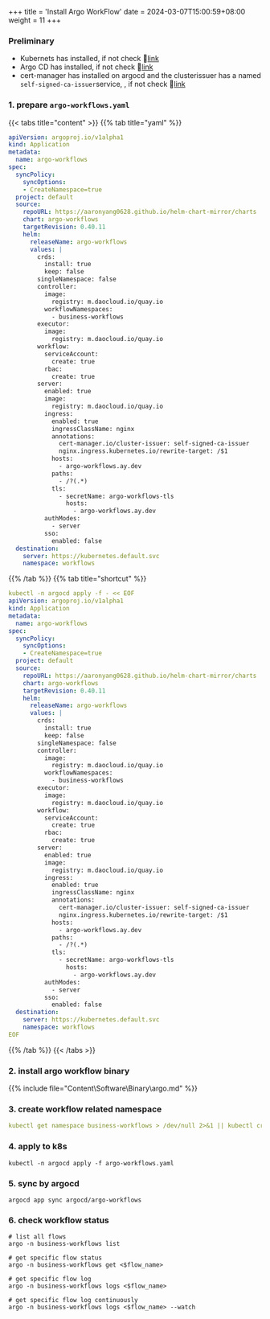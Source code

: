 +++
title = 'Install Argo WorkFlow'
date = 2024-03-07T15:00:59+08:00
weight = 11
+++

### Preliminary
- Kubernets has installed, if not check 🔗[link](kubernetes/cluster/index.html)
- Argo CD has installed, if not check 🔗[link](software/cicd/argocd.html)
- cert-manager has installed on argocd and the clusterissuer has a named `self-signed-ca-issuer`service, , if not check 🔗[link](software/application/cert_manager.html)

### 1. prepare `argo-workflows.yaml`

{{< tabs title="content" >}}
{{% tab title="yaml" %}}
```yaml
apiVersion: argoproj.io/v1alpha1
kind: Application
metadata:
  name: argo-workflows
spec:
  syncPolicy:
    syncOptions:
    - CreateNamespace=true
  project: default
  source:
    repoURL: https://aaronyang0628.github.io/helm-chart-mirror/charts
    chart: argo-workflows
    targetRevision: 0.40.11
    helm:
      releaseName: argo-workflows
      values: |
        crds:
          install: true
          keep: false
        singleNamespace: false
        controller:
          image:
            registry: m.daocloud.io/quay.io
          workflowNamespaces:
            - business-workflows
        executor:
          image:
            registry: m.daocloud.io/quay.io
        workflow:
          serviceAccount:
            create: true
          rbac:
            create: true
        server:
          enabled: true
          image:
            registry: m.daocloud.io/quay.io
          ingress:
            enabled: true
            ingressClassName: nginx
            annotations:
              cert-manager.io/cluster-issuer: self-signed-ca-issuer
              nginx.ingress.kubernetes.io/rewrite-target: /$1
            hosts:
              - argo-workflows.ay.dev
            paths:
              - /?(.*)
            tls:
              - secretName: argo-workflows-tls
                hosts:
                  - argo-workflows.ay.dev
          authModes:
            - server
          sso:
            enabled: false
  destination:
    server: https://kubernetes.default.svc
    namespace: workflows
```
{{% /tab %}}
{{% tab title="shortcut" %}}
```yaml
kubectl -n argocd apply -f - << EOF
apiVersion: argoproj.io/v1alpha1
kind: Application
metadata:
  name: argo-workflows
spec:
  syncPolicy:
    syncOptions:
    - CreateNamespace=true
  project: default
  source:
    repoURL: https://aaronyang0628.github.io/helm-chart-mirror/charts
    chart: argo-workflows
    targetRevision: 0.40.11
    helm:
      releaseName: argo-workflows
      values: |
        crds:
          install: true
          keep: false
        singleNamespace: false
        controller:
          image:
            registry: m.daocloud.io/quay.io
          workflowNamespaces:
            - business-workflows
        executor:
          image:
            registry: m.daocloud.io/quay.io
        workflow:
          serviceAccount:
            create: true
          rbac:
            create: true
        server:
          enabled: true
          image:
            registry: m.daocloud.io/quay.io
          ingress:
            enabled: true
            ingressClassName: nginx
            annotations:
              cert-manager.io/cluster-issuer: self-signed-ca-issuer
              nginx.ingress.kubernetes.io/rewrite-target: /$1
            hosts:
              - argo-workflows.ay.dev
            paths:
              - /?(.*)
            tls:
              - secretName: argo-workflows-tls
                hosts:
                  - argo-workflows.ay.dev
          authModes:
            - server
          sso:
            enabled: false
  destination:
    server: https://kubernetes.default.svc
    namespace: workflows
EOF
```
{{% /tab %}}
{{< /tabs >}}



### 2. install argo workflow binary

{{% include file="Content\Software\Binary\argo.md" %}}

### 3. create workflow related namespace
```yaml
kubectl get namespace business-workflows > /dev/null 2>&1 || kubectl create namespace business-workflows
```


### 4. apply to k8s
```shell
kubectl -n argocd apply -f argo-workflows.yaml
```

### 5. sync by argocd
```shell
argocd app sync argocd/argo-workflows
```

### 6. check workflow status
```shell
# list all flows
argo -n business-workflows list
```

```shell
# get specific flow status
argo -n business-workflows get <$flow_name>
```

```shell
# get specific flow log
argo -n business-workflows logs <$flow_name>
```

```shell
# get specific flow log continuously
argo -n business-workflows logs <$flow_name> --watch
```
